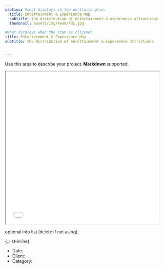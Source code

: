```yaml
---
caption: #what displays in the portfolio grid:
  title: Entertainment & Experience Map
  subtitle: the distribution of entertainment & experience attractions
  thumbnail: assets/img/team/지도.jpg
  
#what displays when the item is clicked:
title: Entertainment & Experience Map
subtitle: the distribution of entertainment & experience attractions


---
```

Use this area to describe your project. **Markdown** supported.

<iframe src="/assets/exam.html" width="100%" height="500px"></iframe>

optional info list (delete if not using):

{:.list-inline} 
- Date: 
- Client: 
- Category: 
